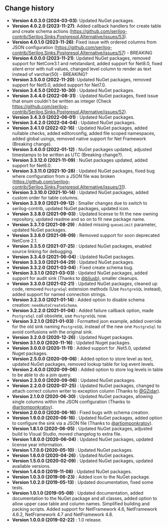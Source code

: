 Change history
--------------

* **Version 4.0.3.0 (2024-03-03)**: Updated NuGet packages.
* **Version 4.0.2.0 (2023-11-27)**: Added callback handlers for create table and create schema actions (https://github.com/serilog-contrib/Serilog.Sinks.Postgresql.Alternative/issues/53).
* **Version 4.0.1.0 (2023-11-26)**: Fixed issue with ordered columns from JSON configuration (https://github.com/serilog-contrib/Serilog.Sinks.Postgresql.Alternative/issues/57) - BREAKING
* **Version 4.0.0.0 (2023-11-21)**: Updated NuGet packages, removed support for NetCore3.1 and netstandard, added support for Net8.0, fixed silent error with null values, changed level column to render as text instead of varchar(50) - BREAKING?
* **Version 3.5.0.0 (2022-11-20)**: Updated NuGet packages, removed support for Net5.0, added support for Net7.0.
* **Version 3.4.5.0 (2022-10-30)** : Updated NuGet packages.
* **Version 3.4.4.0 (2022-08-31)** : Updated NuGet packages, fixed issue that enum couldn't be written as integer (Check https://github.com/serilog-contrib/Serilog.Sinks.Postgresql.Alternative/issues/52).
* **Version 3.4.3.0 (2022-06-01)** : Updated NuGet packages.
* **Version 3.4.2.0 (2022-04-04)** : Updated NuGet packages.
* **Version 3.4.1.0 (2022-02-16)** : Updated NuGet packages, added nullable checks, added editorconfig, added file scoped namespaces, added global usings, removed native support for Net Framework (Breaking change).
* **Version 3.4.0.0 (2022-01-12)** : NuGet packages updated, adjusted timestamps to be written as UTC (Breaking change?).
* **Version 3.3.12.0 (2021-11-09)** : NuGet packages updated, added support for Net6.0.
* **Version 3.3.11.0 (2021-10-28)** : Updated NuGet packages, fixed bug where configuration from a JSON file was broken (https://github.com/serilog-contrib/Serilog.Sinks.Postgresql.Alternative/issues/31).
* **Version 3.3.10.0 (2021-10-14)** : Updated NuGet packages, added custom order for table columns.
* **Version 3.3.9.0 (2021-09-12)** : Smaller changes due to switch to serilog-contrib, updated NuGet packages, updated icon.
* **Version 3.3.8.0 (2021-09-03)** : Updated license to fit the new owning repository, updated readme and so on to fit new package name.
* **Version 3.3.7.0 (2021-08-29)** : Added missing `queueLimit` parameter, updated NuGet packages.
* **Version 3.3.6.0 (2021-08-09)** : Removed support for soon deprecated NetCore 2.1.
* **Version 3.3.5.0 (2021-07-25)** : Updated NuGet packages, enabled source linking for debugging.
* **Version 3.3.4.0 (2021-06-04)** : Updated NuGet packages.
* **Version 3.3.3.0 (2021-04-29)** : Updated NuGet packages.
* **Version 3.3.2.0 (2021-03-04)** : Fixed create schema bug.
* **Version 3.3.1.0 (2021-03-03)** : Updated NuGet packages, added support for audit sink (Thanks to [@bliusb](https://github.com/bliusb)), smaller cleanups.
* **Version 3.3.0.0 (2021-02-21)** : Updated NuGet packages, cleaned up code, removed `PostgreSql` extension methods (Use `PostgreSQL` instead), added support for named connection strings.
* **Version 3.2.3.0 (2021-01-14)** : Added option to disable schema creation: `needAutoCreateSchema`.
* **Version 3.2.2.0 (2021-01-04)** : Added failure callback option, made `PostgreSql` call obsolete, use `PostgreSQL` now.
* **Version 3.2.1.0 (2021-01-03)** : Formatted json example, added override for the old sink naming `PostgreSQL` instead of the new one `PostgreSql` to avoid confusions with the original sink.
* **Version 3.2.0.0 (2020-12-26)** : Updated Nuget packages.
* **Version 3.1.0.0 (2020-11-16)** : Updated Nuget packages.
* **Version 3.0.0.0 (2020-11-11)** : Added support for .Net5.0, updated Nuget packages.
* **Version 2.5.0.0 (2020-09-06)** : Added option to store level as text, updated NuGet packages, removed lookup table for log event levels.
* **Version 2.4.0.0 (2020-09-06)** : Added option to store log levels in table to be able to do a join query.
* **Version 2.3.0.0 (2020-09-06)** : Updated NuGet packages.
* **Version 2.2.0.0 (2020-07-25)** : Updated NuGet packages, changed to attach correct column writer to exception column (Thanks to [@GZidar](https://github.com/GZidar)).
* **Version 2.1.0.0 (2020-06-30)** : Updated NuGet packages, allowing single columns within the JSON configuration (Thanks to [@artiomponkratov](https://github.com/artiomponkratov)).
* **Version 2.0.0.0 (2020-06-16)** : Fixed bugs with schema creation.
* **Version 1.9.0.0 (2020-06-16)** : Updated NuGet packages, added option to configure the sink via a JSON file (Thanks to [@artiomponkratov](https://github.com/artiomponkratov)).
* **Version 1.8.1.0 (2020-06-05)** : Updated NuGet packages, adjusted build to Visual Studio, moved changelog to extra file.
* **Version 1.8.0.0 (2020-06-04)** : Updated NuGet packages, updated license year information.
* **Version 1.7.0.0 (2020-05-10)** : Updated NuGet packages.
* **Version 1.6.0.0 (2020-04-26)** : Updated NuGet packages.
* **Version 1.5.0.0 (2020-02-09)** : Updated NuGet packages, updated available versions.
* **Version 1.4.0.0 (2019-11-08)** : Updated NuGet packages.
* **Version 1.0.3.0 (2019-06-23)** : Added icon to the NuGet package.
* **Version 1.0.2.0 (2019-05-13)** : Updated documentation, fixed some tests.
* **Version 1.0.1.0 (2019-05-08)** : Updated documentation, added documentation to the NuGet package and all classes, added option to allow upper case table and column names.
Simplified building and packing scripts. Added support for NetFramework 4.6, NetFramework 4.6.2, NetFramework 4.7 and NetFramework 4.8.
* **Version 1.0.0.0 (2019-02-22)** : 1.0 release.